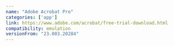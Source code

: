```yaml
---
name: "Adobe Acrobat Pro"
categories: ['app']
link: https://www.adobe.com/acrobat/free-trial-download.html
compatibility: emulation
versionFrom: "23.003.20284"
---
```


